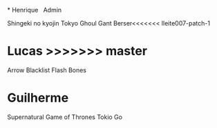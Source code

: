 * Henrique
 
 Admin
 
 Shingeki no kyojin
 Tokyo Ghoul
 Gant
 Berser<<<<<<< lleite007-patch-1
 
 # Lucas >>>>>>> master
Arrow
Blacklist
Flash
Bones
  
  # Guilherme
  
  Supernatural
  Game of Thrones
  Tokio Go
